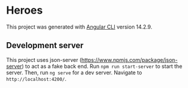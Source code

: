 # Heroes

This project was generated with [Angular CLI](https://github.com/angular/angular-cli) version 14.2.9.

## Development server
This project uses json-server (https://www.npmjs.com/package/json-server) to act as a fake back end. Run `npm run start-server` to start the server.
Then, run `ng serve` for a dev server. Navigate to `http://localhost:4200/`.
